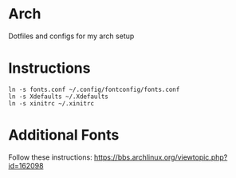 Arch
====

Dotfiles and configs for my arch setup

Instructions
============
```
ln -s fonts.conf ~/.config/fontconfig/fonts.conf
ln -s Xdefaults ~/.Xdefaults
ln -s xinitrc ~/.xinitrc
```

Additional Fonts
================
Follow these instructions: https://bbs.archlinux.org/viewtopic.php?id=162098

